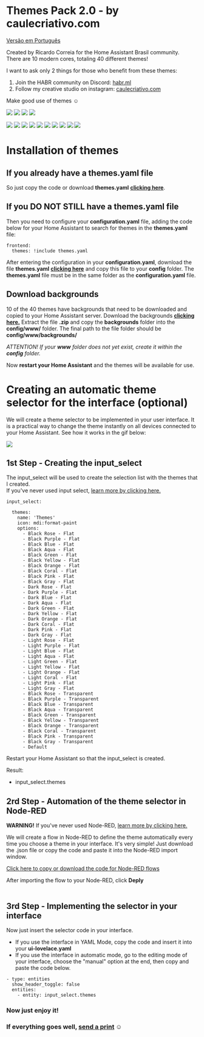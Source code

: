 # Themes Pack 2.0 - by caulecriativo.com
[Versão em Português](README-PT-BR.md)

Created by Ricardo Correia for the Home Assistant Brasil community.
<br> There are 10 modern cores, totaling 40 different themes!

I want to ask only 2 things for those who benefit from these themes:

1) Join the HABR community on Discord: [habr.ml](http://habr.ml)
2) Follow my creative studio on instagram: [caulecriativo.com](http://caulecriativo.com)

Make good use of themes ☺️


![](https://github.com/orickcorreia/ha-themes-pack-2.0/blob/master/images/pack1.png)
![](https://github.com/orickcorreia/ha-themes-pack-2.0/blob/master/images/pack2.png)
![](https://github.com/orickcorreia/ha-themes-pack-2.0/blob/master/images/pack3.png)
![](https://github.com/orickcorreia/ha-themes-pack-2.0/blob/master/images/pack4.png)



![](https://github.com/orickcorreia/ha-themes-pack-2.0/blob/master/images/01-rose.png)
![](https://github.com/orickcorreia/ha-themes-pack-2.0/blob/master/images/02-purple.png)
![](https://github.com/orickcorreia/ha-themes-pack-2.0/blob/master/images/03-blue.png)
![](https://github.com/orickcorreia/ha-themes-pack-2.0/blob/master/images/04-aqua.png)
![](https://github.com/orickcorreia/ha-themes-pack-2.0/blob/master/images/05-green.png)
![](https://github.com/orickcorreia/ha-themes-pack-2.0/blob/master/images/06-yellow.png)
![](https://github.com/orickcorreia/ha-themes-pack-2.0/blob/master/images/07-orange.png)
![](https://github.com/orickcorreia/ha-themes-pack-2.0/blob/master/images/08-coral.png)
![](https://github.com/orickcorreia/ha-themes-pack-2.0/blob/master/images/09-pink.png)
![](https://github.com/orickcorreia/ha-themes-pack-2.0/blob/master/images/10-gray.png)


# Installation of themes

## If you already have a themes.yaml file

So just copy the code or download **themes.yaml** [**clicking here**](https://github.com/orickcorreia/ha-themes-pack-2.0/blob/master/src/en/themes.yaml).


## If you DO NOT STILL have a themes.yaml file

Then you need to configure your **configuration.yaml** file, adding the code below for your Home Assistant to search for themes in the **themes.yaml** file:

```
frontend:
  themes: !include themes.yaml
```

After entering the configuration in your **configuration.yaml**, download the file **themes.yaml** [**clicking here**](https://raw.githubusercontent.com/orickcorreia/ha-themes-pack-2.0/master/src/en/themes.yaml) and copy this file to your **config** folder. The **themes.yaml** file must be in the same folder as the **configuration.yaml** file.


## Download backgrounds
10 of the 40 themes have backgrounds that need to be downloaded and copied to your Home Assistant server. Download the backgrounds [**clicking here.**](https://github.com/orickcorreia/ha-themes-pack-2.0/raw/master/src/backgrounds.zip) Extract the file **.zip** and copy the **backgrounds** folder into the **config/www/** folder. The final path to the file folder should be **config/www/backgrounds/**


*ATTENTION! If your **www** folder does not yet exist, create it within the **config** folder.*


Now **restart your Home Assistant** and the themes will be available for use.



# Creating an automatic theme selector for the interface (optional)

We will create a theme selector to be implemented in your user interface. It is a practical way to change the theme instantly on all devices connected to your Home Assistant. See how it works in the gif below:

![](https://github.com/orickcorreia/ha-themes-pack-2.0/blob/master/images/seletor.gif)

## 1st Step - Creating the input_select
The input_select will be used to create the selection list with the themes that I created. <br>
If you've never used input select, [learn more by clicking here.](https://www.home-assistant.io/integrations/input_select)


```
input_select:

  themes:
    name: 'Themes'
    icon: mdi:format-paint
    options:
      - Black Rose - Flat
      - Black Purple - Flat
      - Black Blue - Flat 
      - Black Aqua - Flat
      - Black Green - Flat
      - Black Yellow - Flat
      - Black Orange - Flat
      - Black Coral - Flat
      - Black Pink - Flat
      - Black Gray - Flat
      - Dark Rose - Flat
      - Dark Purple - Flat
      - Dark Blue - Flat 
      - Dark Aqua - Flat
      - Dark Green - Flat
      - Dark Yellow - Flat
      - Dark Orange - Flat
      - Dark Coral - Flat
      - Dark Pink - Flat
      - Dark Gray - Flat
      - Light Rose - Flat
      - Light Purple - Flat
      - Light Blue - Flat 
      - Light Aqua - Flat
      - Light Green - Flat
      - Light Yellow - Flat
      - Light Orange - Flat
      - Light Coral - Flat
      - Light Pink - Flat
      - Light Gray - Flat
      - Black Rose - Transparent
      - Black Purple - Transparent
      - Black Blue - Transparent 
      - Black Aqua - Transparent
      - Black Green - Transparent
      - Black Yellow - Transparent
      - Black Orange - Transparent
      - Black Coral - Transparent
      - Black Pink - Transparent
      - Black Gray - Transparent      
      - Default
```
Restart your Home Assistant so that the input_select is created.


Result:
* input_select.themes



## 2rd Step - Automation of the theme selector in Node-RED

**WARNING!** If you've never used Node-RED, [learn more by clicking here.](https://github.com/hassio-addons/addon-node-red)


We will create a flow in Node-RED to define the theme automatically every time you choose a theme in your interface. It's very simple! Just download the .json file or copy the code and paste it into the Node-RED import window.

[Click here to copy or download the code for Node-RED flows](https://raw.githubusercontent.com/orickcorreia/ha-themes-pack-2.0/master/src/seletor_theme_nodered.json)


After importing the flow to your Node-RED, click **Deply** <br> <br>

## 3rd Step - Implementing the selector in your interface

Now just insert the selector code in your interface.
* If you use the interface in YAML Mode, copy the code and insert it into your **ui-lovelace.yaml**
* If you use the interface in automatic mode, go to the editing mode of your interface, choose the "manual" option at the end, then copy and paste the code below.

``` 
- type: entities
  show_header_toggle: false
  entities:
    - entity: input_select.themes

``` 

### Now just enjoy it!
### If everything goes well, [send a print](http://api.whatsapp.com/send?phone=5565999593909) ☺️
